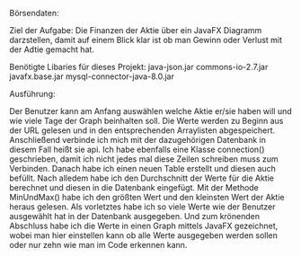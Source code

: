 Börsendaten:

Ziel der Aufgabe:
Die Finanzen der Aktie über ein JavaFX Diagramm darzstellen, damit auf einem Blick klar ist ob man Gewinn oder Verlust mit der Adtie gemacht hat.

Benötigte Libaries für dieses Projekt:
  java-json.jar
  commons-io-2.7.jar
  javafx.base.jar
  mysql-connector-java-8.0.jar

Ausführung:

Der Benutzer kann am Anfang auswählen welche Aktie er/sie haben will und wie viele Tage der Graph beinhalten soll.
Die Werte werden zu Beginn aus der URL gelesen und in den entsprechenden Arraylisten abgespeichert. Anschließend verbinde ich mich mit der dazugehörigen Datenbank in diesem Fall heißt sie api. Ich habe ebenfalls eine Klasse connection() geschrieben, damit ich nicht jedes mal diese Zeilen schreiben muss zum Verbinden. Danach habe ich einen neuen Table erstellt und diesen auch befüllt. Nach alledem habe ich den Durchschnitt der Werte für die Aktie berechnet und diesen in die Datenbank eingefügt. Mit der Methode MinUndMax() habe ich den größten Wert und den kleinsten Wert der Aktie heraus gelesen. Als vorletztes habe ich so viele Werte wie der Benutzer ausgewählt hat in der Datenbank ausgegeben. Und zum krönenden Abschluss habe ich die Werte in einen Graph mittels JavaFX gezeichnet, wobei man hier einstellen kann ob alle Werte ausgegeben werden sollen oder nur zehn wie man im Code erkennen kann.


